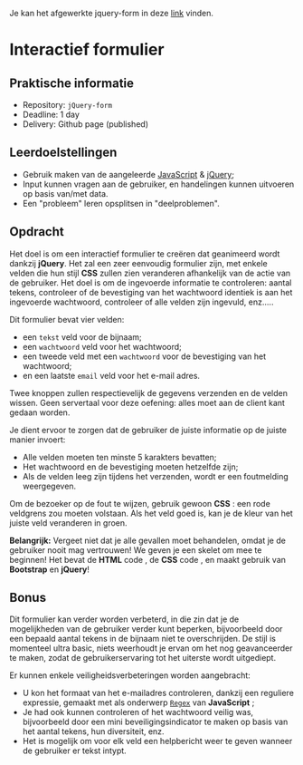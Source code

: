 Je kan het afgewerkte jquery-form in deze [link](https://ancattie.github.io/jquery-form/) vinden.


# Interactief formulier

## Praktische informatie

* Repository: `jQuery-form`
* Deadline: 1 day
* Delivery: Github page (published)

## Leerdoelstellingen

* Gebruik maken van de aangeleerde [JavaScript](https://htmlcheatsheet.com/js/) & [jQuery](https://htmlcheatsheet.com/jquery/);
* Input kunnen vragen aan de gebruiker, en handelingen kunnen uitvoeren op basis van/met data.
* Een "probleem" leren opsplitsen in "deelproblemen".

## Opdracht

Het doel is om een interactief formulier te creëren dat geanimeerd wordt dankzij **jQuery**. Het zal een zeer eenvoudig formulier zijn, met enkele velden die hun stijl **CSS** zullen zien veranderen afhankelijk van de actie van de gebruiker. Het doel is om de ingevoerde informatie te controleren: aantal tekens, controleer of de bevestiging van het wachtwoord identiek is aan het ingevoerde wachtwoord, controleer of alle velden zijn ingevuld, enz.....

Dit formulier bevat vier velden:

* een `tekst` veld voor de bijnaam;
* een `wachtwoord` veld voor het wachtwoord;
* een tweede veld met een `wachtwoord` voor de bevestiging van het wachtwoord;
* en een laatste `email` veld voor het e-mail adres.

Twee knoppen zullen respectievelijk de gegevens verzenden en de velden wissen. Geen servertaal voor deze oefening: alles moet aan de client kant gedaan worden.

Je dient ervoor te zorgen dat de gebruiker de juiste informatie op de juiste manier invoert:

* Alle velden moeten ten minste 5 karakters bevatten;
* Het wachtwoord en de bevestiging moeten hetzelfde zijn;
* Als de velden leeg zijn tijdens het verzenden, wordt er een foutmelding weergegeven.

Om de bezoeker op de fout te wijzen, gebruik gewoon **CSS** : een rode veldgrens zou moeten volstaan. Als het veld goed is, kan je de kleur van het juiste veld veranderen in groen.

**Belangrijk:**
Vergeet niet dat je alle gevallen moet behandelen, omdat je de gebruiker nooit mag vertrouwen! We geven je een skelet om mee te beginnen! Het bevat de **HTML** code , de **CSS** code , en maakt gebruik van **Bootstrap** en **jQuery**!

## Bonus

Dit formulier kan verder worden verbeterd, in die zin dat je de mogelijkheden van de gebruiker verder kunt beperken, bijvoorbeeld door een bepaald aantal tekens in de bijnaam niet te overschrijden. De stijl is momenteel ultra basic, niets weerhoudt je ervan om het nog geavanceerder te maken, zodat de gebruikerservaring tot het uiterste wordt uitgediept.

Er kunnen enkele veiligheidsverbeteringen worden aangebracht:

* U kon het formaat van het e-mailadres controleren, dankzij een reguliere expressie, gemaakt met als onderwerp [`Regex`](https://www.w3schools.com/jsref/jsref_obj_regexp.asp) van **JavaScript** ;
* Je had ook kunnen controleren of het wachtwoord veilig was, bijvoorbeeld door een mini beveiligingsindicator te maken op basis van het aantal tekens, hun diversiteit, enz.
* Het is mogelijk om voor elk veld een helpbericht weer te geven wanneer de gebruiker er tekst intypt.
